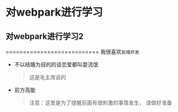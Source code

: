 # 对webpark进行学习
## 对webpark进行学习2

===========================
我很喜欢`前端开发`

* 不以结婚为目的的谈恋爱都叫耍流氓
  > 这是毛主席说的
* 前方高能
  > 注意：这里是为了提醒前面有很刺激的事情发生， 请做好准备
  